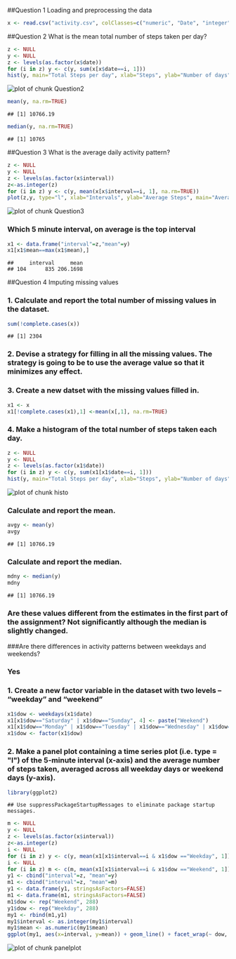 ##Question 1 Loading and preprocessing the data

```r
x <- read.csv("activity.csv", colClasses=c("numeric", "Date", "integer"), stringsAsFactors=FALSE)
```
##Question 2 What is the mean total number of steps taken per day?

```r
z <- NULL
y <- NULL
z <- levels(as.factor(x$date)) 
for (i in z) y <- c(y, sum(x[x$date==i, 1]))
hist(y, main="Total Steps per day", xlab="Steps", ylab="Number of days")
```

![plot of chunk Question2](figure/Question2-1.png) 

```r
mean(y, na.rm=TRUE)
```

```
## [1] 10766.19
```

```r
median(y, na.rm=TRUE)
```

```
## [1] 10765
```
##Question 3 What is the average daily activity pattern?  

```r
z <- NULL
y <- NULL
z <- levels(as.factor(x$interval))
z<-as.integer(z)
for (i in z) y <- c(y, mean(x[x$interval==i, 1], na.rm=TRUE))
plot(z,y, type="l", xlab="Intervals", ylab="Average Steps", main="Average Daily Activity Pattern")
```

![plot of chunk Question3](figure/Question3-1.png) 
  
### Which 5 minute interval, on average is the top interval  

```r
x1 <- data.frame("interval"=z,"mean"=y)
x1[x1$mean==max(x1$mean),]
```

```
##     interval     mean
## 104      835 206.1698
```
##Question 4 Imputing missing values  
### 1. Calculate and report the total number of missing values in the dataset.  

```r
sum(!complete.cases(x))
```

```
## [1] 2304
```
### 2. Devise a strategy for filling in all the missing values. The strategy is going to be to use the average value so that it minimizes any effect. 
  
### 3. Create a new datset with the missing values filled in.
  

```r
x1 <- x
x1[!complete.cases(x1),1] <-mean(x[,1], na.rm=TRUE)
```
  
### 4. Make a histogram of the total number of steps taken each day.   


```r
z <- NULL
y <- NULL
z <- levels(as.factor(x1$date)) 
for (i in z) y <- c(y, sum(x1[x1$date==i, 1]))
hist(y, main="Total Steps per day", xlab="Steps", ylab="Number of days")
```

![plot of chunk histo](figure/histo-1.png) 
   
### Calculate and report the mean.

```r
avgy <- mean(y)
avgy
```

```
## [1] 10766.19
```
### Calculate and report the median.

```r
mdny <- median(y)
mdny
```

```
## [1] 10766.19
```
### Are these values different from the estimates in the first part of the assignment?  Not significantly although the median is slightly changed.  
  
###Are there differences in activity patterns between weekdays and weekends?    
### Yes  
### 1. Create a new factor variable in the dataset with two levels  – “weekday” and “weekend”  

```r
x1$dow <- weekdays(x1$date)
x1[x1$dow=="Saturday" | x1$dow=="Sunday", 4] <- paste("Weekend")
x1[x1$dow=="Monday" | x1$dow=="Tuesday" | x1$dow=="Wednesday" | x1$dow=="Thursday"| x1$dow=="Friday", 4] <- paste("Weekday")
x1$dow <- factor(x1$dow)  
```
### 2. Make a panel plot containing a time series plot (i.e. type = "l") of the 5-minute interval (x-axis) and the average number of steps taken, averaged across all weekday days or weekend days (y-axis).   

```r
library(ggplot2)
```

```
## Use suppressPackageStartupMessages to eliminate package startup messages.
```

```r
m <- NULL
y <- NULL
z <- levels(as.factor(x$interval))
z<-as.integer(z)
i <- NULL
for (i in z) y <- c(y, mean(x1[x1$interval==i & x1$dow =="Weekday", 1]))
i <- NULL
for (i in z) m <- c(m, mean(x1[x1$interval==i & x1$dow =="Weekend", 1]))
y1 <- cbind("interval"=z, "mean"=y)
m1 <- cbind("interval"=z, "mean"=m)
y1 <- data.frame(y1, stringsAsFactors=FALSE)
m1 <- data.frame(m1, stringsAsFactors=FALSE)
m1$dow <- rep("Weekend", 288)
y1$dow <- rep("Weekday", 288)
my1 <- rbind(m1,y1) 
my1$interval <- as.integer(my1$interval)
my1$mean <- as.numeric(my1$mean)
ggplot(my1, aes(x=interval, y=mean)) + geom_line() + facet_wrap(~ dow, nrow=2) + xlab("Interval") + ylab("Number of steps")
```

![plot of chunk panelplot](figure/panelplot-1.png) 
